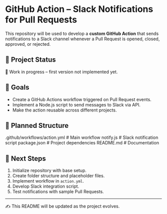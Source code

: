 # GitHub Action – Slack Notifications for Pull Requests

This repository will be used to develop a **custom GitHub Action** that sends notifications to a Slack channel whenever a Pull Request is opened, closed, approved, or rejected.

## 📌 Project Status
🚧 Work in progress – first version not implemented yet.

## 🎯 Goals
- Create a GitHub Actions workflow triggered on Pull Request events.
- Implement a Node.js script to send messages to Slack via API.
- Make the action reusable across different projects.

## 📂 Planned Structure
.github/workflows/action.yml # Main workflow
notify.js # Slack notification script
package.json # Project dependencies
README.md # Documentation

## 🚀 Next Steps
1. Initialize repository with base setup.
2. Create folder structure and placeholder files.
3. Implement workflow in `action.yml`.
4. Develop Slack integration script.
5. Test notifications with sample Pull Requests.

---

✍️ This README will be updated as the project evolves.
